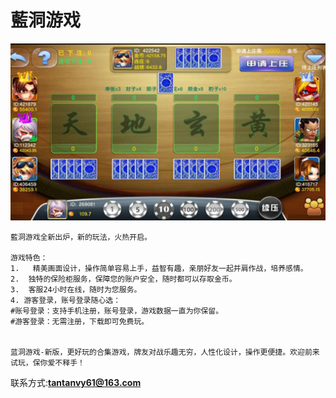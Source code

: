 # 藍洞游戏

![](0x0ss.jpg)

```
藍洞游戏全新出炉，新的玩法，火热开启。

游戏特色：
1.   精美画面设计，操作简单容易上手，益智有趣，亲朋好友一起并肩作战，培养感情。
2.  独特的保险柜服务，保障您的账户安全，随时都可以存取金币。
3.  客服24小时在线，随时为您服务。
4. 游客登录，账号登录随心选：
#账号登录：支持手机注册，账号登录，游戏数据一直为你保留。
#游客登录：无需注册，下载即可免费玩。


蓝洞游戏-新版，更好玩的合集游戏，牌友对战乐趣无穷，人性化设计，操作更便捷。欢迎前来试玩，保你爱不释手！
```

联系方式:**tantanvy61@163.com**

